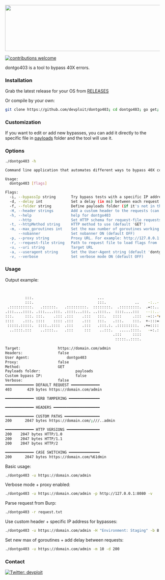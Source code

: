 <p align="center">
<img src="https://i.imgur.com/T5P5ZG0.png" width="600" height="150" >
</p>

[![contributions welcome](https://img.shields.io/badge/contributions-welcome-brightgreen.svg?style=flat)](https://github.com/devploit/dontgo403/issues)

dontgo403 is a tool to bypass 40X errors.

### Installation
Grab the latest release for your OS from [RELEASES](https://github.com/devploit/dontgo403/releases)

Or compile by your own:
```bash
git clone https://github.com/devploit/dontgo403; cd dontgo403; go get; go build
```


### Customization
If you want to edit or add new bypasses, you can add it directly to the specific file in [payloads](https://github.com/devploit/dontgo403/tree/main/payloads) folder and the tool will use it.


### Options
```bash
./dontgo403 -h

Command line application that automates different ways to bypass 40X codes.

Usage:
  dontgo403 [flags]

Flags:
  -i, --bypassIp string       Try bypass tests with a specific IP address (or hostname). i.e.: 'X-Forwarded-For: 192.168.0.1' instead of 'X-Forwarded-For: 127.0.0.1'
  -d, --delay int             Set a delay (in ms) between each request (default 0ms)
  -f, --folder string         Define payloads folder (if it's not in the same path as binary)
  -H, --header strings        Add a custom header to the requests (can be specified multiple times)
  -h, --help                  help for dontgo403
      --http                  Set HTTP schema for request-file requests (default HTTPS)
  -t, --httpMethod string     HTTP method to use (default 'GET')
  -m, --max_goroutines int    Set the max number of goroutines working at same time (default 50)
      --nobanner              Set nobanner ON (default OFF)
  -p, --proxy string          Proxy URL. For example: http://127.0.0.1:8080
  -r, --request-file string   Path to request file to load flags from
  -u, --uri string            Target URL
  -a, --useragent string      Set the User-Agent string (default 'dontgo403')
  -v, --verbose               Set verbose mode ON (default OFF)
```


### Usage
Output example:
```bash
                                                                                       .#%%:  -#%%%*.  +#%%#+.
                                                                                      =@*#@: =@+  .%%.:+-  =@*
         :::.                             ...                                       .#@= *@: *@:   *@:  :##%@-
         :::.                             :::.             ..    -:..-.    ..   ::  =%%%%@@%:=@*. :%% =*-  :@%
 .::::::::::.   .::::::.   .:::::::::.  ::::::::.  .:::::::::.  .=::..:==-=+++:.         +#.  -*#%#+.  =*###+.
.:::....::::. .:::....:::. .::::...:::. ..::::..  ::::....:::   --::..-=+*=:.
:::.     :::. :::.    .::: .:::    .:::   :::.   ::::     .:::  -=::-*#+=:
::::    .:::. ::::    :::: .:::    .:::   :::.   .:::.    :::.  +-:::=::.
 :::::.:::::.  ::::..::::  .:::    .:::   .:::.:. .:::::::::.  .+=:::::.
  ..::::.:::    ..::::..   .:::     :::    ..:::.   .....::::.   -=:.::
                                                 .:::     ::::
                                                  :::::..::::.
	
Target: 		        https://domain.com/admin
Headers: 		        false
User Agent: 		        dontgo403
Proxy: 			        false
Method: 		        GET
Payloads folder:                payloads
Custom bypass IP:               false
Verbose: 		        false
━━━━━━━━━━━━━ DEFAULT REQUEST ━━━━━━━━━━━━━
403 	  429 bytes https://domain.com/admin

━━━━━━━━━━━━━ VERB TAMPERING ━━━━━━━━━━━━━━

━━━━━━━━━━━━━ HEADERS ━━━━━━━━━━━━━━━━━━━━━

━━━━━━━━━━━━━ CUSTOM PATHS ━━━━━━━━━━━━━━━━
200 	 2047 bytes https://domain.com/;///..admin

━━━━━━━━━━━━━ HTTP VERSIONS ━━━━━━━━━━━━━━━
200    2047 bytes HTTP/1.0
200    2047 bytes HTTP/1.1
200    2047 bytes HTTP/2

━━━━━━━━━━━━━ CASE SWITCHING ━━━━━━━━━━━━━━
200 	 2047 bytes https://domain.com/%61dmin
```

Basic usage:
```bash
./dontgo403 -u https://domain.com/admin
```

Verbose mode + proxy enabled:
```bash
./dontgo403 -u https://domain.com/admin -p http://127.0.0.1:8080 -v
```

Parse request from Burp:
```bash
./dontgo403 -r request.txt
```

Use custom header + specific IP address for bypasses:
```bash
./dontgo403 -u https://domain.com/admin -H "Environment: Staging" -b 8.8.8.8
```

Set new max of goroutines + add delay between requests:
```bash
./dontgo403 -u https://domain.com/admin -m 10 -d 200
```


### Contact
[![Twitter: devploit](https://img.shields.io/badge/-Twitter-blue?style=flat-square&logo=Twitter&logoColor=white&link=https://twitter.com/devploit/)](https://twitter.com/devploit/)
